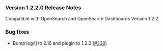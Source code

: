 ### Version 1.2.2.0 Release Notes
Compatible with OpenSearch and OpenSearch Dashboards Version 1.2.2

### Bug fixes

* Bump log4j to 2.16 and plugin to 1.2.2 ([#338](https://github.com/opensearch-project/sql/pull/338))
